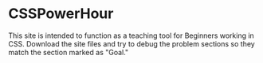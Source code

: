 # CSSPowerHour
This site is intended to function as a teaching tool for Beginners working in CSS. Download the site files and try to debug the problem sections so they match the section marked as "Goal." 
